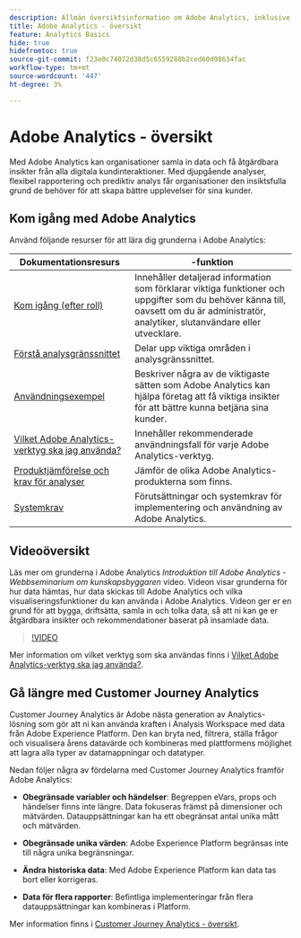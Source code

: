 ```yaml
---
description: Allmän översiktsinformation om Adobe Analytics, inklusive information om Analytics-gränssnittet samt komma igång-information för administratörer, analytiker, användare och utvecklare.
title: Adobe Analytics - översikt
feature: Analytics Basics
hide: true
hidefromtoc: true
source-git-commit: f23e0c74072d38d5c6559288b2ced60d98634fac
workflow-type: tm+mt
source-wordcount: '447'
ht-degree: 3%

---
```


# Adobe Analytics - översikt

Med Adobe Analytics kan organisationer samla in data och få åtgärdbara insikter från alla digitala kundinteraktioner. Med djupgående analyser, flexibel rapportering och prediktiv analys får organisationer den insiktsfulla grund de behöver för att skapa bättre upplevelser för sina kunder.

## Kom igång med Adobe Analytics

Använd följande resurser för att lära dig grunderna i Adobe Analytics:


| Dokumentationsresurs |  -funktion |
|---------|----------|
| [Kom igång (efter roll)](/help/analyze/get-started/get-started-by-role.md) | Innehåller detaljerad information som förklarar viktiga funktioner och uppgifter som du behöver känna till, oavsett om du är administratör, analytiker, slutanvändare eller utvecklare. |
| [Förstå analysgränssnittet](/help/analyze/get-started/analytics-interface.md) | Delar upp viktiga områden i analysgränssnittet. |
| [Användningsexempel](/help/analyze/get-started/use-cases.md) | Beskriver några av de viktigaste sätten som Adobe Analytics kan hjälpa företag att få viktiga insikter för att bättre kunna betjäna sina kunder. |
| [Vilket Adobe Analytics-verktyg ska jag använda?](/help/analyze/get-started/which-analytics-tool.md) | Innehåller rekommenderade användningsfall för varje Adobe Analytics-verktyg. |
| [Produktjämförelse och krav för analyser](/help/analyze/get-started/analytics-product-comparison.md) | Jämför de olika Adobe Analytics-produkterna som finns. |
| [Systemkrav](/help/analyze/get-started/sys-reqs.md) | Förutsättningar och systemkrav för implementering och användning av Adobe Analytics. |

## Videoöversikt

Läs mer om grunderna i Adobe Analytics *Introduktion till Adobe Analytics - Webbseminarium om kunskapsbyggaren* video. Videon visar grunderna för hur data hämtas, hur data skickas till Adobe Analytics och vilka visualiseringsfunktioner du kan använda i Adobe Analytics. Videon ger er en grund för att bygga, driftsätta, samla in och tolka data, så att ni kan ge er åtgärdbara insikter och rekommendationer baserat på insamlade data.

>[!VIDEO](https://video.tv.adobe.com/v/27429/?quality=12)

Mer information om vilket verktyg som ska användas finns i [Vilket Adobe Analytics-verktyg ska jag använda?](https://experienceleague.adobe.com/docs/analytics/analyze/admin-overview/which-analytics-tool.html).

## Gå längre med Customer Journey Analytics

Customer Journey Analytics är Adobe nästa generation av Analytics-lösning som gör att ni kan använda kraften i Analysis Workspace med data från Adobe Experience Platform. Den kan bryta ned, filtrera, ställa frågor och visualisera årens datavärde och kombineras med plattformens möjlighet att lagra alla typer av datamappningar och datatyper.

Nedan följer några av fördelarna med Customer Journey Analytics framför Adobe Analytics:

* **Obegränsade variabler och händelser**: Begreppen eVars, props och händelser finns inte längre. Data fokuseras främst på dimensioner och mätvärden. Datauppsättningar kan ha ett obegränsat antal unika mått och mätvärden.

* **Obegränsade unika värden**: Adobe Experience Platform begränsas inte till några unika begränsningar.

* **Ändra historiska data**: Med Adobe Experience Platform kan data tas bort eller korrigeras.

* **Data för flera rapporter**: Befintliga implementeringar från flera datauppsättningar kan kombineras i Platform.

Mer information finns i [Customer Journey Analytics - översikt](https://experienceleague.adobe.com/docs/analytics-platform/using/cja-overview/cja-overview.html?lang=en).

